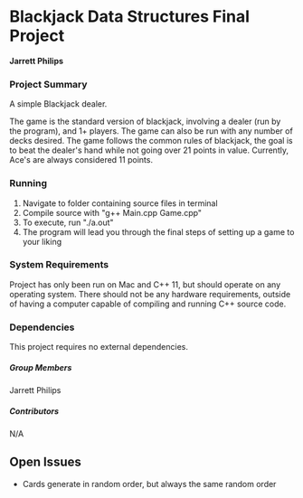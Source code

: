 # Blackjack Data Structures Final Project
**Jarrett Philips**

### Project Summary
A simple Blackjack dealer. 

The game is the standard version of blackjack, involving a dealer (run by the program), and 1+ players. The game can also be run with any number of decks desired. The game follows the common rules of blackjack, the goal is to beat the dealer's hand while not going over 21 points in value. Currently, Ace's are always considered 11 points.

### Running
1. Navigate to folder containing source files in terminal
2. Compile source with "g++ Main.cpp Game.cpp"
3. To execute, run "./a.out"
4. The program will lead you through the final steps of setting up a game to your liking

### System Requirements
Project has only been run on Mac and C++ 11, but should operate on any operating system. There should not be any hardware requirements, outside of having a computer capable of compiling and running C++ source code.

### Dependencies
This project requires no external dependencies.

##### Group Members
Jarrett Philips
##### Contributors
N/A

## Open	Issues
- Cards generate in random order, but always the same random order